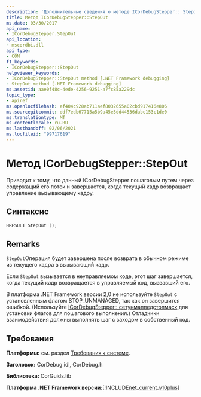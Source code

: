 ```yaml
---
description: 'Дополнительные сведения о методе ICorDebugStepper:: Steping.'
title: Метод ICorDebugStepper::StepOut
ms.date: 03/30/2017
api_name:
- ICorDebugStepper.StepOut
api_location:
- mscordbi.dll
api_type:
- COM
f1_keywords:
- ICorDebugStepper::StepOut
helpviewer_keywords:
- ICorDebugStepper::StepOut method [.NET Framework debugging]
- StepOut method [.NET Framework debugging]
ms.assetid: aae0f48c-4ede-4256-9251-a7fc85a229dc
topic_type:
- apiref
ms.openlocfilehash: ef404c928ab711aef8032655a02cbd917416e806
ms.sourcegitcommit: ddf7edb67715a5b9a45e3dd44536dabc153c1de0
ms.translationtype: MT
ms.contentlocale: ru-RU
ms.lasthandoff: 02/06/2021
ms.locfileid: "99717619"
---
```

# <a name="icordebugstepperstepout-method"></a>Метод ICorDebugStepper::StepOut

Приводит к тому, что данный ICorDebugStepper пошаговым путем через содержащий его поток и завершается, когда текущий кадр возвращает управление вызывающему кадру.  
  
## <a name="syntax"></a>Синтаксис  
  
```cpp  
HRESULT StepOut ();  
```  
  
## <a name="remarks"></a>Remarks  

 `StepOut`Операция будет завершена после возврата в обычном режиме из текущего кадра в вызывающий кадр.  
  
 Если `StepOut` вызывается в неуправляемом коде, этот шаг завершается, когда текущий кадр возвращается в управляемый код, вызвавший его.  
  
 В платформа .NET Framework версии 2,0 не используйте `StepOut` с установленным флагом STOP_UNMANAGED, так как он завершится ошибкой. (Используйте [ICorDebugStepper:: сетунмаппедстопмаск](icordebugstepper-setunmappedstopmask-method.md) для установки флагов для пошагового выполнения.) Отладчики взаимодействия должны выполнять шаг с заходом в собственный код.  
  
## <a name="requirements"></a>Требования  

 **Платформы:** см. раздел [Требования к системе](../../get-started/system-requirements.md).  
  
 **Заголовок:** CorDebug.idl, CorDebug.h  
  
 **Библиотека:** CorGuids.lib  
  
 **Платформа .NET Framework версии:**[!INCLUDE[net_current_v10plus](../../../../includes/net-current-v10plus-md.md)]
